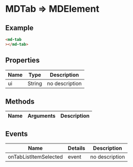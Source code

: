 # MDTab => MDElement

## Example
```html
<md-tab
></md-tab>
```

## Properties
Name | Type | Description
--- | --- | ---
ui | String | no description

## Methods
Name | Arguments | Description
--- | --- | ---

## Events
Name | Details | Description
--- | --- | ---
onTabListItemSelected | event | no description

